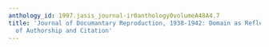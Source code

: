 ```yaml
---
anthology_id: 1997.jasis_journal-ir0anthology0volumeA48A4.7
title: 'Journal of Documantary Reproduction, 1938-1942: Domain as Reflected in Characteristics
  of Authorship and Citation'
---
```

